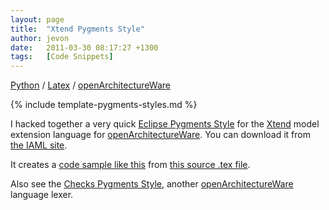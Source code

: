 ```yaml
---
layout: page
title:  "Xtend Pygments Style"
author: jevon
date:   2011-03-30 08:17:27 +1300
tags:   [Code Snippets]
---
```


[Python](Python.md) / [Latex](Latex.md) / [openArchitectureWare](openArchitectureWare.md)

{% include template-pygments-styles.md %}

I hacked together a very quick [Eclipse Pygments Style](Eclipse_Pygments_Style.md) for the [Xtend](xtend.md) model extension language for [openArchitectureWare](openArchitectureWare.md). You can download it from <a href="http://code.google.com/p/iaml/source/browse/trunk/org.openiaml.docs.tools/latex/pygments-xtend/">the IAML site</a>.

It creates a <a href="http://iaml.googlecode.com/svn/trunk/org.openiaml.docs.tools/latex/pygments-xtend/code-sample-xtend.pdf">code sample like this</a> from <a href="http://code.google.com/p/iaml/source/browse/trunk/org.openiaml.docs.tools/latex/pygments-xtend/code-sample.tex">this source .tex file</a>.

Also see the [Checks Pygments Style](Checks_Pygments_Style.md), another [openArchitectureWare](openArchitectureWare.md) language lexer.
